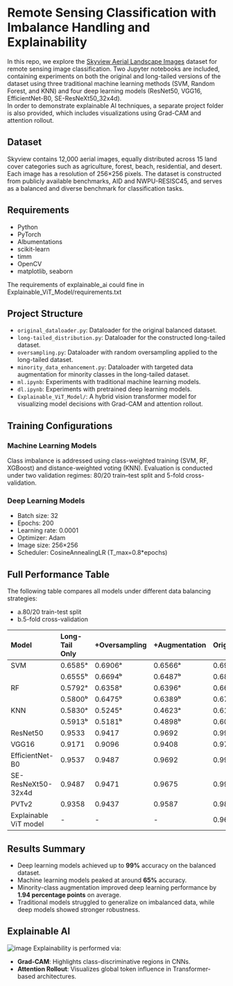 # Remote Sensing Classification with Imbalance Handling and Explainability

In this repo, we explore the [Skyview Aerial Landscape Images](https://www.kaggle.com/datasets/ankit1743/skyview-an-aerial-landscape-dataset) dataset for remote sensing image classification. Two Jupyter notebooks are included, containing experiments on both the original and long-tailed versions of the dataset using three traditional machine learning methods (SVM, Random Forest, and KNN) and four deep learning models (ResNet50, VGG16, EfficientNet-B0, SE-ResNeXt50_32x4d).  
In order to demonstrate explainable AI techniques, a separate project folder is also provided, which includes visualizations using Grad-CAM and attention rollout.

## Dataset

Skyview contains 12,000 aerial images, equally distributed across 15 land cover categories such as agriculture, forest, beach, residential, and desert. Each image has a resolution of 256×256 pixels. The dataset is constructed from publicly available benchmarks, AID and NWPU-RESISC45, and serves as a balanced and diverse benchmark for classification tasks.

## Requirements

- Python 
- PyTorch
- Albumentations  
- scikit-learn  
- timm  
- OpenCV  
- matplotlib, seaborn

The requirements of explainable_ai could fine in Explainable_ViT_Model/requirements.txt

## Project Structure

- `original_dataloader.py`: Dataloader for the original balanced dataset.
- `long-tailed_distribution.py`: Dataloader for the constructed long-tailed dataset.
- `oversampling.py`: Dataloader with random oversampling applied to the long-tailed dataset.
- `minority_data_enhancement.py`: Dataloader with targeted data augmentation for minority classes in the long-tailed dataset.
- `ml.ipynb`: Experiments with traditional machine learning models.
- `dl.ipynb`: Experiments with pretrained deep learning models.
- `Explainable_ViT_Model/`: A hybrid vision transformer model for visualizing model decisions with Grad-CAM and attention rollout.

## Training Configurations

### Machine Learning Models

Class imbalance is addressed using class-weighted training (SVM, RF, XGBoost) and distance-weighted voting (KNN). Evaluation is conducted under two validation regimes: 80/20 train–test split and 5-fold cross-validation.

### Deep Learning Models

- Batch size: 32  
- Epochs: 200  
- Learning rate: 0.0001  
- Optimizer: Adam  
- Image size: 256×256  
- Scheduler: CosineAnnealingLR (T_max=0.8*epochs)

## Full Performance Table

The following table compares all models under different data balancing strategies:
- a.80/20 train-test split
- b.5-fold cross-validation

| Model                 | Long-Tail Only   | +Oversampling   | +Augmentation   | Original   |
|:----------------------|:-----------------|:----------------|:----------------|:-----------|
| SVM                   | 0.6585ᵃ          | 0.6906ᵃ         | 0.6566ᵃ         | 0.6937ᵃ    |
|                       | 0.6555ᵇ          | 0.6694ᵇ         | 0.6487ᵇ         | 0.6878ᵇ    |
| RF                    | 0.5792ᵃ          | 0.6358ᵃ         | 0.6396ᵃ         | 0.6646ᵃ    |
|                       | 0.5800ᵇ          | 0.6475ᵇ         | 0.6389ᵇ         | 0.6723ᵇ    |
| KNN                   | 0.5830ᵃ          | 0.5245ᵃ         | 0.4623ᵃ         | 0.6100ᵃ    |
|                       | 0.5913ᵇ          | 0.5181ᵇ         | 0.4898ᵇ         | 0.6082ᵇ    |
| ResNet50              | 0.9533           | 0.9417          | 0.9692          | 0.9908     |
| VGG16                 | 0.9171           | 0.9096          | 0.9408          | 0.9788     |
| EfficientNet-B0       | 0.9537           | 0.9487          | 0.9692          | 0.9917     |
| SE-ResNeXt50-32x4d    | 0.9487           | 0.9471          | 0.9675          | 0.9900     |
| PVTv2                 | 0.9358           | 0.9437          | 0.9587          | 0.9846     |
| Explainable ViT model | -                | -               | -               | 0.9683     |

## Results Summary

- Deep learning models achieved up to **99%** accuracy on the balanced dataset.
- Machine learning models peaked at around **65%** accuracy.
- Minority-class augmentation improved deep learning performance by **1.94 percentage points** on average.
- Traditional models struggled to generalize on imbalanced data, while deep models showed stronger robustness.

## Explainable AI

![image](https://github.com/Jiaqi-Shan/9517/blob/main/explainable_ai.png)
Explainability is performed via:
- **Grad-CAM**: Highlights class-discriminative regions in CNNs.
- **Attention Rollout**: Visualizes global token influence in Transformer-based architectures.
